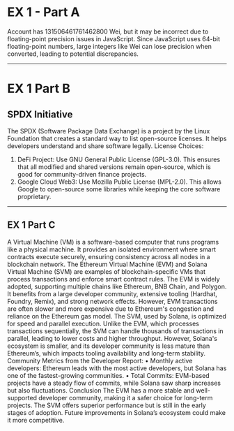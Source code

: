 # EX 1 - Part A
Account has 131506461761462800 Wei, but it may be incorrect due to floating-point precision issues in JavaScript. Since JavaScript uses 64-bit floating-point numbers, large integers like Wei can lose precision when converted, leading to potential discrepancies.

---

# EX 1 Part B 
## SPDX Initiative 

The SPDX (Software Package Data Exchange) is a project by the Linux Foundation that creates a standard way to list open-source licenses. It helps developers understand and share software legally.
License Choices:
1.	DeFi Project: Use GNU General Public License (GPL-3.0). This ensures that all modified and shared versions remain open-source, which is good for community-driven finance projects.
2.	Google Cloud Web3: Use Mozilla Public License (MPL-2.0). This allows Google to open-source some libraries while keeping the core software proprietary.

---

## EX 1 Part C

A Virtual Machine (VM) is a software-based computer that runs programs like a physical machine. It provides an isolated environment where smart contracts execute securely, ensuring consistency across all nodes in a blockchain network. The Ethereum Virtual Machine (EVM) and Solana Virtual Machine (SVM) are examples of blockchain-specific VMs that process transactions and enforce smart contract rules.
The EVM is widely adopted, supporting multiple chains like Ethereum, BNB Chain, and Polygon. It benefits from a large developer community, extensive tooling (Hardhat, Foundry, Remix), and strong network effects. However, EVM transactions are often slower and more expensive due to Ethereum's congestion and reliance on the Ethereum gas model.
The SVM, used by Solana, is optimized for speed and parallel execution. Unlike the EVM, which processes transactions sequentially, the SVM can handle thousands of transactions in parallel, leading to lower costs and higher throughput. However, Solana's ecosystem is smaller, and its developer community is less mature than Ethereum’s, which impacts tooling availability and long-term stability.
Community Metrics from the Developer Report:
•	Monthly active developers: Ethereum leads with the most active developers, but Solana has one of the fastest-growing communities.
•	Total Commits: EVM-based projects have a steady flow of commits, while Solana saw sharp increases but also fluctuations.
Conclusion
The EVM has a more stable and well-supported developer community, making it a safer choice for long-term projects. The SVM offers superior performance but is still in the early stages of adoption. Future improvements in Solana’s ecosystem could make it more competitive.

